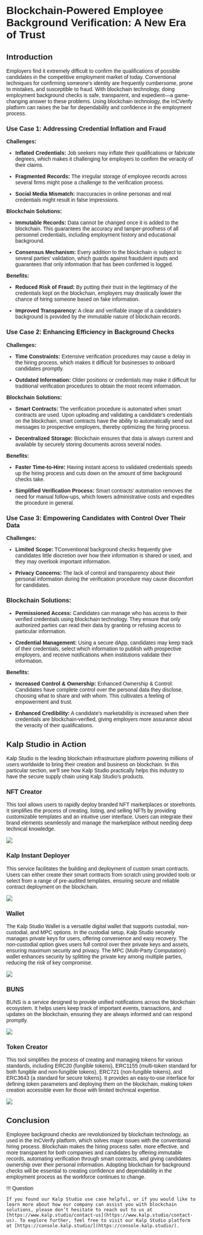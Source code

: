 <style> body {  font-family: "Source Sans 3", sans-serif!important; }</style>
<link href="https://fonts.googleapis.com/css2?family=Source+Sans+3:ital,wght@0,200..900;1,200..900&display=swap" rel="stylesheet">    <link rel="stylesheet" href="https://fonts.googleapis.com/icon?family=Material+Icons">

# Blockchain-Powered Employee Background Verification: A New Era of Trust

## **Introduction**

Employers find it extremely difficult to confirm the qualifications of possible candidates in the competitive employment market of today. Conventional techniques for confirming someone's identity are frequently cumbersome, prone to mistakes, and susceptible to fraud. With blockchain technology, doing employment background checks is safe, transparent, and expedient—a game-changing answer to these problems. Using blockchain technology, the InCVerify platform can raises the bar for dependability and confidence in the employment process.

### **Use Case 1: Addressing Credential Inflation and Fraud**

**Challenges:**

-   **Inflated Credentials:** Job seekers may inflate their qualifications or fabricate degrees, which makes it challenging for employers to confirm the veracity of their claims.
    
-   **Fragmented Records:** The irregular storage of employee records across several firms might pose a challenge to the verification process.
    
-   **Social Media Mismatch:** Inaccuracies in online personas and real credentials might result in false impressions.
    

**Blockchain Solutions:**

-   **Immutable Records:** Data cannot be changed once it is added to the blockchain. This guarantees the accuracy and tamper-proofness of all personnel credentials, including employment history and educational background.
    
-   **Consensus Mechanism:** Every addition to the blockchain is subject to several parties' validation, which guards against fraudulent inputs and guarantees that only information that has been confirmed is logged.
    

**Benefits:**

-   **Reduced Risk of Fraud:** By putting their trust in the legitimacy of the credentials kept on the blockchain, employers may drastically lower the chance of hiring someone based on fake information.
    
-   **Improved Transparency:** A clear and verifiable image of a candidate's background is provided by the immutable nature of blockchain records.
    

### **Use Case 2: Enhancing Efficiency in Background Checks**

**Challenges:**

-   **Time Constraints:** Extensive verification procedures may cause a delay in the hiring process, which makes it difficult for businesses to onboard candidates promptly.
    
-   **Outdated Information:** Older positions or credentials may make it difficult for traditional verification procedures to obtain the most recent information.
    

**Blockchain Solutions:**

-   **Smart Contracts:** The verification procedure is automated when smart contracts are used. Upon uploading and validating a candidate's credentials on the blockchain, smart contracts have the ability to automatically send out messages to prospective employers, thereby optimizing the hiring process.
    
-   **Decentralized Storage:** Blockchain ensures that data is always current and available by securely storing documents across several nodes.
    

**Benefits:**

-   **Faster Time-to-Hire:** Having instant access to validated credentials speeds up the hiring process and cuts down on the amount of time background checks take.
    
-   **Simplified Verification Process:** Smart contracts' automation removes the need for manual follow-ups, which lowers administrative costs and expedites the procedure in general.
    

### **Use Case 3: Empowering Candidates with Control Over Their Data**

**Challenges:**

-   **Limited Scope:** TConventional background checks frequently give candidates little discretion over how their information is shared or used, and they may overlook important information.
    
-   **Privacy Concerns:** The lack of control and transparency about their personal information during the verification procedure may cause discomfort for candidates.  
      
    

### **Blockchain Solutions:**

-   **Permissioned Access:** Candidates can manage who has access to their verified credentials using blockchain technology. They ensure that only authorized parties can read their data by granting or refusing access to particular information.
    
-   **Credential Management:** Using a secure dApp, candidates may keep track of their credentials, select which information to publish with prospective employers, and receive notifications when institutions validate their information.
    

**Benefits:**

-   **Increased Control & Ownership:** Enhanced Ownership & Control: Candidates have complete control over the personal data they disclose, choosing what to share and with whom. This cultivates a feeling of empowerment and trust.  
      
    
-   **Enhanced Credibility:** A candidate's marketability is increased when their credentials are blockchain-verified, giving employers more assurance about the veracity of their qualifications.
    

## Kalp Studio in Action

Kalp Studio is the leading blockchain infrastructure platform powering millions of users worldwide to bring their creation and business on blockchain. In this particular section, we’ll see how Kalp Studio practically helps this industry to have the secure supply chain using Kalp Studio’s products.

### **NFT Creator**

This tool allows users to rapidly deploy branded NFT marketplaces or storefronts. It simplifies the process of creating, listing, and selling NFTs by providing customizable templates and an intuitive user interface. Users can integrate their brand elements seamlessly and manage the marketplace without needing deep technical knowledge.

![](https://docs.kalp.studio/~gitbook/image?url=https%3A%2F%2F1148605496-files.gitbook.io%2F%7E%2Ffiles%2Fv0%2Fb%2Fgitbook-x-prod.appspot.com%2Fo%2Fspaces%252F4gkv2XhY4CmWY6Vp0djW%252Fuploads%252FxhT65c2sni5BukcEDzmd%252Fimage.png%3Falt%3Dmedia%26token%3Da3aa54c8-5ee5-4c0e-aaf4-5f444d17e208&width=768&dpr=4&quality=100&sign=63ab9f22&sv=1)

### **Kalp Instant Deployer**

This service facilitates the building and deployment of custom smart contracts. Users can either create their smart contracts from scratch using provided tools or select from a range of pre-audited templates, ensuring secure and reliable contract deployment on the blockchain.

![](https://docs.kalp.studio/~gitbook/image?url=https%3A%2F%2F1148605496-files.gitbook.io%2F%7E%2Ffiles%2Fv0%2Fb%2Fgitbook-x-prod.appspot.com%2Fo%2Fspaces%252F4gkv2XhY4CmWY6Vp0djW%252Fuploads%252FzNpVWidPSoxRzFtiYwJR%252Fimage.png%3Falt%3Dmedia%26token%3D78115cba-2a59-48ba-8425-2a8e272d3f9d&width=768&dpr=4&quality=100&sign=35365521&sv=1)

### **Wallet**

The Kalp Studio Wallet is a versatile digital wallet that supports custodial, non-custodial, and MPC options. In the custodial setup, Kalp Studio securely manages private keys for users, offering convenience and easy recovery. The non-custodial option gives users full control over their private keys and assets, ensuring maximum security and privacy. The MPC (Multi-Party Computation) wallet enhances security by splitting the private key among multiple parties, reducing the risk of key compromise.

![](https://docs.kalp.studio/~gitbook/image?url=https%3A%2F%2F1148605496-files.gitbook.io%2F%7E%2Ffiles%2Fv0%2Fb%2Fgitbook-x-prod.appspot.com%2Fo%2Fspaces%252F4gkv2XhY4CmWY6Vp0djW%252Fuploads%252Fxs5JDRoZxOItV7IBX4fE%252Fimage.png%3Falt%3Dmedia%26token%3D77f7738b-2839-4b51-a694-4c6cccb53236&width=768&dpr=4&quality=100&sign=4f4af95c&sv=1)

### **BUNS**

BUNS is a service designed to provide unified notifications across the blockchain ecosystem. It helps users keep track of important events, transactions, and updates on the blockchain, ensuring they are always informed and can respond promptly.

![](https://docs.kalp.studio/~gitbook/image?url=https%3A%2F%2F1148605496-files.gitbook.io%2F%7E%2Ffiles%2Fv0%2Fb%2Fgitbook-x-prod.appspot.com%2Fo%2Fspaces%252F4gkv2XhY4CmWY6Vp0djW%252Fuploads%252FMUD3ANUpeJElDq3NR4BF%252Fimage.png%3Falt%3Dmedia%26token%3D1df87e29-5756-4894-b3b9-0d75a619c19c&width=768&dpr=4&quality=100&sign=40220088&sv=1)

### **Token Creator**

This tool simplifies the process of creating and managing tokens for various standards, including ERC20 (fungible tokens), ERC1155 (multi-token standard for both fungible and non-fungible tokens), ERC721 (non-fungible tokens), and ERC3643 (a standard for secure tokens). It provides an easy-to-use interface for defining token parameters and deploying them on the blockchain, making token creation accessible even for those with limited technical expertise.

![](https://docs.kalp.studio/~gitbook/image?url=https%3A%2F%2F1148605496-files.gitbook.io%2F%7E%2Ffiles%2Fv0%2Fb%2Fgitbook-x-prod.appspot.com%2Fo%2Fspaces%252F4gkv2XhY4CmWY6Vp0djW%252Fuploads%252FQiQXsvbVwZ9VXjgZcuv2%252Fimage.png%3Falt%3Dmedia%26token%3D43fdf975-ce9e-4ba4-a66e-def5ed0ae3f1&width=768&dpr=4&quality=100&sign=bd6a427f&sv=1)

## **Conclusion**

Employee background checks are revolutionized by blockchain technology, as used in the InCVerify platform, which solves major issues with the conventional hiring process. Blockchain makes the hiring process safer, more effective, and more transparent for both companies and candidates by offering immutable records, automating verification through smart contracts, and giving candidates ownership over their personal information. Adopting blockchain for background checks will be essential to creating confidence and dependability in the employment process as the workforce continues to change.

!!! Question

    If you found our Kalp Studio use case helpful, or if you would like to learn more about how our company can assist you with blockchain solutions, please don’t hesitate to reach out to us at [https://www.kalp.studio/contact-us](https://www.kalp.studio/contact-us). To explore further, feel free to visit our Kalp Studio platform at [https://console.kalp.studio/](https://console.kalp.studio/).